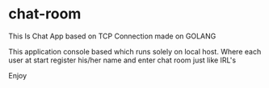 # chat-room


This Is Chat App based on TCP Connection made on GOLANG

This application console based which runs solely on local host.
Where each user at start register his/her name and enter chat room just like IRL's

Enjoy
